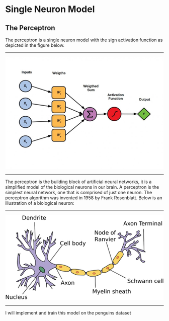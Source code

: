 # Single Neuron Model

## The Perceptron

The perceptron is a single neuron model with the sign activation function as depicted in the figure below.

---

<p align="center">
    <img src="Perceptron.jpeg" width="700" hight ="800">
</p>

---
The perceptron is the building block of artificial neural networks, it is a simplified model of the biological neurons in our brain. A perceptron is the simplest neural network, one that is comprised of just one neuron. The perceptron algorithm was invented in 1958 by Frank Rosenblatt.
Below is an illustration of a biological neuron:

---

<p align="center">
    <img src="Neuron.png" width="700" hight ="800">
</p>

---
I will implement and train this model on the penguins dataset
